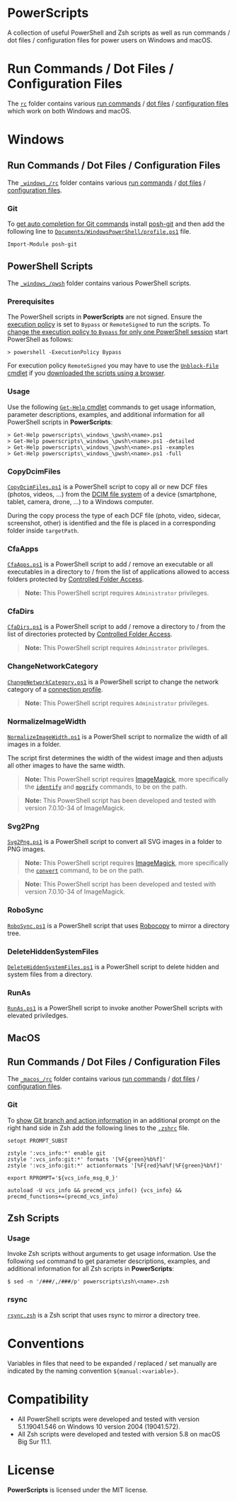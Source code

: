 PowerScripts
================
A collection of useful PowerShell and Zsh scripts as well as  run commands / dot files / configuration files for power users on Windows and macOS.

# Run Commands / Dot Files / Configuration Files
The [```rc```](rc/) folder contains various [run commands](https://en.wikipedia.org/wiki/Run_commands) / [dot files](https://en.wikipedia.org/wiki/Hidden_file_and_hidden_directory#Unix_and_Unix-like_environments) / [configuration files](https://en.wikipedia.org/wiki/Configuration_file) which work on both Windows and macOS.

# Windows
## Run Commands / Dot Files / Configuration Files
The [```_windows_/rc```](_windows_/rc/) folder contains various [run commands](https://en.wikipedia.org/wiki/Run_commands) / [dot files](https://en.wikipedia.org/wiki/Hidden_file_and_hidden_directory#Unix_and_Unix-like_environments) / [configuration files](https://en.wikipedia.org/wiki/Configuration_file).

### Git
To [get auto completion for Git commands](https://git-scm.com/book/en/v2/Appendix-A%3A-Git-in-Other-Environments-Git-in-PowerShell) install [posh-git](https://github.com/dahlbyk/posh-git) and then add the following line to [```Documents/WindowsPowerShell/profile.ps1```](_windows_/rc/Documents/WindowsPowerShell/profile.ps1) file.

    Import-Module posh-git

## PowerShell Scripts
The [```_windows_/pwsh```](_windows_/pwsh/) folder contains various PowerShell scripts.

### Prerequisites
The PowerShell scripts in **PowerScripts** are not signed. Ensure the [execution policy](https://docs.microsoft.com/en-us/powershell/module/microsoft.powershell.core/about/about_execution_policies) is set to ```Bypass``` or ```RemoteSigned``` to run the scripts. To [change the execution policy to ```Bypass``` for only one PowerShell session](https://docs.microsoft.com/en-us/powershell/module/microsoft.powershell.core/about/about_execution_policies#set-a-different-policy-for-one-session) start PowerShell as follows:

    > powershell -ExecutionPolicy Bypass

For execution policy ```RemoteSigned``` you may have to use the [```Unblock-File``` cmdlet](https://docs.microsoft.com/en-us/powershell/module/microsoft.powershell.utility/unblock-file?view=powershell-7) if you [downloaded the scripts using a browser](https://docs.microsoft.com/en-us/powershell/module/microsoft.powershell.core/about/about_execution_policies#manage-signed-and-unsigned-scripts).

### Usage
Use the following [```Get-Help``` cmdlet](https://docs.microsoft.com/en-us/powershell/module/microsoft.powershell.core/get-help) commands to get usage information, parameter descriptions, examples, and additional information for all PowerShell scripts in **PowerScripts**:

    > Get-Help powerscripts\_windows_\pwsh\<name>.ps1
    > Get-Help powerscripts\_windows_\pwsh\<name>.ps1 -detailed
    > Get-Help powerscripts\_windows_\pwsh\<name>.ps1 -examples
    > Get-Help powerscripts\_windows_\pwsh\<name>.ps1 -full

### CopyDcimFiles
[```CopyDcimFiles.ps1```](_windows_/pwsh/CopyDcimFiles.ps1) is a PowerShell script to copy all or new DCF files (photos, videos, ...) from the [DCIM file system](https://en.wikipedia.org/wiki/Design_rule_for_Camera_File_system) of a device (smartphone, tablet, camera, drone, ...) to a Windows computer.

During the copy process the type of each DCF file (photo, video, sidecar, screenshot, other) is identified and the file is placed in a corresponding folder inside ```targetPath```.

### CfaApps
[```CfaApps.ps1```](_windows_/pwsh/CfaApps.ps1) is a PowerShell script to add / remove an executable or all executables in a directory to / from the list of applications allowed to access folders protected by [Controlled Folder Access](https://docs.microsoft.com/en-us/windows/security/threat-protection/microsoft-defender-atp/controlled-folders).

> **Note:** This PowerShell script requires ```Administrator``` privileges.

### CfaDirs
[```CfaDirs.ps1```](_windows_/pwsh/CfaDirs.ps1) is a PowerShell script to add / remove a directory to / from the list of directories protected by [Controlled Folder Access](https://docs.microsoft.com/en-us/windows/security/threat-protection/microsoft-defender-atp/controlled-folders).

> **Note:** This PowerShell script requires ```Administrator``` privileges.

### ChangeNetworkCategory
[```ChangeNetworkCategory.ps1```](_windows_/pwsh/ChangeNetworkCategory.ps1) is a PowerShell script to change the network category of a [connection profile](https://docs.microsoft.com/en-us/powershell/module/netconnection/?view=win10-ps).

> **Note:** This PowerShell script requires ```Administrator``` privileges.

### NormalizeImageWidth
[```NormalizeImageWidth.ps1```](_windows_/pwsh/NormalizeImageWidth.ps1) is a PowerShell script to normalize the width of all images in a folder.

The script first determines the width of the widest image and then adjusts all other images to have the same width.

> **Note:** This PowerShell script requires [ImageMagick](https://imagemagick.org/), more specifically the [```identify```](https://imagemagick.org/script/identify.php) and [```mogrify```](https://imagemagick.org/script/mogrify.php) commands, to be on the path.

> **Note:** This PowerShell script has been developed and tested with version 7.0.10-34 of ImageMagick.

### Svg2Png
[```Svg2Png.ps1```](_windows_/pwsh/Svg2Png.ps1) is a PowerShell script to convert all SVG images in a folder to PNG images.

> **Note:** This PowerShell script requires [ImageMagick](https://imagemagick.org/), more specifically the [```convert```](https://imagemagick.org/script/convert.php) command, to be on the path.

> **Note:** This PowerShell script has been developed and tested with version 7.0.10-34 of ImageMagick.

### RoboSync
[```RoboSync.ps1```](_windows_/pwsh/RoboSync.ps1) is a PowerShell script that uses [Robocopy](https://en.wikipedia.org/wiki/Robocopy) to mirror a directory tree.

### DeleteHiddenSystemFiles
[```DeleteHiddenSystemFiles.ps1```](_windows_/pwsh/DeleteHiddenSystemFiles.ps1) is a PowerShell script to delete hidden and system files from a directory.

### RunAs
[```RunAs.ps1```](_windows_/pwsh/RunAs.ps1) is a PowerShell script to invoke another PowerShell scripts with elevated priviledges.

## MacOS
## Run Commands / Dot Files / Configuration Files
The [```_macos_/rc```](_macos_/rc/) folder contains various [run commands](https://en.wikipedia.org/wiki/Run_commands) / [dot files](https://en.wikipedia.org/wiki/Hidden_file_and_hidden_directory#Unix_and_Unix-like_environments) / [configuration files](https://en.wikipedia.org/wiki/Configuration_file).

### Git
To [show Git branch and action information](https://git-scm.com/book/en/v2/Appendix-A%3A-Git-in-Other-Environments-Git-in-Zsh) in an additional prompt on the right hand side in Zsh add the following lines to the [```.zshrc```](_macos_/rc/.zshrc) file.

    setopt PROMPT_SUBST
    
    zstyle ':vcs_info:*' enable git
    zstyle ':vcs_info:git:*' formats '[%F{green}%b%f]'
    zstyle ':vcs_info:git:*' actionformats '[%F{red}%a%f|%F{green}%b%f]'
    
    export RPROMPT='${vcs_info_msg_0_}'

    autoload -U vcs_info && precmd_vcs_info() {vcs_info} && precmd_functions+=(precmd_vcs_info)

## Zsh Scripts
### Usage
Invoke Zsh scripts without arguments to get usage information. Use the following ```sed``` command to get parameter descriptions, examples, and additional information for all Zsh scripts in **PowerScripts**:

    $ sed -n '/###/,/###/p' powerscripts\zsh\<name>.zsh

### rsync
[```rsync.zsh```](_macos_/zsh/rsync.zsh) is a Zsh script that uses rsync to mirror a directory tree.

# Conventions
Variables in files that need to be expanded / replaced / set manually are indicated by the naming convention ```${manual:<variable>}```.

# Compatibility
* All PowerShell scripts were developed and tested with version 5.1.19041.546 on Windows 10 version 2004 (19041.572).
* All Zsh scripts were developed and tested with version 5.8 on macOS Big Sur 11.1.

# License
**PowerScripts** is licensed under the MIT license.